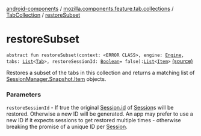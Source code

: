 [android-components](../../index.md) / [mozilla.components.feature.tab.collections](../index.md) / [TabCollection](index.md) / [restoreSubset](./restore-subset.md)

# restoreSubset

`abstract fun restoreSubset(context: <ERROR CLASS>, engine: `[`Engine`](../../mozilla.components.concept.engine/-engine/index.md)`, tabs: `[`List`](https://kotlinlang.org/api/latest/jvm/stdlib/kotlin.collections/-list/index.html)`<`[`Tab`](../-tab/index.md)`>, restoreSessionId: `[`Boolean`](https://kotlinlang.org/api/latest/jvm/stdlib/kotlin/-boolean/index.html)` = false): `[`List`](https://kotlinlang.org/api/latest/jvm/stdlib/kotlin.collections/-list/index.html)`<`[`Item`](../../mozilla.components.browser.session/-session-manager/-snapshot/-item/index.md)`>` [(source)](https://github.com/mozilla-mobile/android-components/blob/master/components/feature/tab-collections/src/main/java/mozilla/components/feature/tab/collections/TabCollection.kt#L53)

Restores a subset of the tabs in this collection and returns a matching list of
[SessionManager.Snapshot.Item](../../mozilla.components.browser.session/-session-manager/-snapshot/-item/index.md) objects.

### Parameters

`restoreSessionId` - If true the original [Session.id](../../mozilla.components.browser.session/-session/id.md) of [Session](../../mozilla.components.browser.session/-session/index.md)s will be restored. Otherwise a new ID
will be generated. An app may prefer to use a new ID if it expects sessions to get restored multiple times -
otherwise breaking the promise of a unique ID per [Session](../../mozilla.components.browser.session/-session/index.md).
